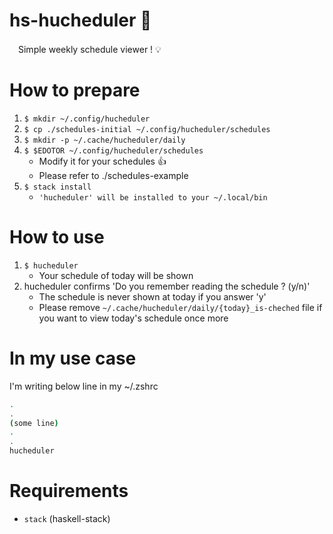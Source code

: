 # hs-hucheduler :diamond_shape_with_a_dot_inside:
　Simple weekly schedule viewer ! :bulb:


# How to prepare
1. `$ mkdir ~/.config/hucheduler`
2. `$ cp ./schedules-initial ~/.config/hucheduler/schedules`
3. `$ mkdir -p ~/.cache/hucheduler/daily`
4. `$ $EDOTOR ~/.config/hucheduler/schedules`
    - Modify it for your schedules :+1:
    - Please refer to ./schedules-example
5. `$ stack install`
    - `'hucheduler' will be installed to your ~/.local/bin`


# How to use
1. `$ hucheduler`
    - Your schedule of today will be shown
2. hucheduler confirms 'Do you remember reading the schedule ? (y/n)'
    - The schedule is never shown at today if you answer 'y'
    - Please remove `~/.cache/hucheduler/daily/{today}_is-cheched` file if you want to view today's schedule once more


# In my use case
I'm writing below line in my ~/.zshrc

```sh
.
.
(some line)
.
.
hucheduler
```


# Requirements
- `stack` (haskell-stack)
